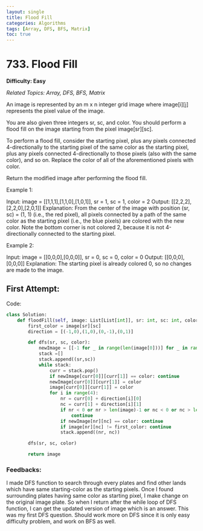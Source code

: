 ```yaml
---
layout: single
title: Flood Fill
categories: Algorithms
tags: [Array, DFS, BFS, Matrix]
toc: true
---
```


# 733. Flood Fill

**Difficulty: Easy**

*Related Topics: Array, DFS, BFS, Matrix*

An image is represented by an m x n integer grid image where image[i][j] represents the pixel value of the image.

You are also given three integers sr, sc, and color. You should perform a flood fill on the image starting from the pixel image[sr][sc].

To perform a flood fill, consider the starting pixel, plus any pixels connected 4-directionally to the starting pixel of the same color as the starting pixel, plus any pixels connected 4-directionally to those pixels (also with the same color), and so on. Replace the color of all of the aforementioned pixels with color.

Return the modified image after performing the flood fill. 

Example 1:

Input: image = [[1,1,1],[1,1,0],[1,0,1]], sr = 1, sc = 1, color = 2
Output: [[2,2,2],[2,2,0],[2,0,1]]
Explanation: From the center of the image with position (sr, sc) = (1, 1) (i.e., the red pixel), all pixels connected by a path of the same color as the starting pixel (i.e., the blue pixels) are colored with the new color.
Note the bottom corner is not colored 2, because it is not 4-directionally connected to the starting pixel.

Example 2:

Input: image = [[0,0,0],[0,0,0]], sr = 0, sc = 0, color = 0
Output: [[0,0,0],[0,0,0]]
Explanation: The starting pixel is already colored 0, so no changes are made to the image.

## First Attempt:

Code:
```python
class Solution:
    def floodFill(self, image: List[List[int]], sr: int, sc: int, color: int) -> List[List[int]]:
        first_color = image[sr][sc]
        direction = [(-1,0),(1,0),(0,-1),(0,1)]

        def dfs(sr, sc, color):
            newImage = [[-1 for _ in range(len(image[0]))] for _ in range(len(image))]
            stack =[]
            stack.append((sr,sc))
            while stack:
                curr = stack.pop()
                if newImage[curr[0]][curr[1]] == color: continue
                newImage[curr[0]][curr[1]] = color
                image[curr[0]][curr[1]] = color
                for i in range(4):
                    nr = curr[0] + direction[i][0]
                    nc = curr[1] + direction[i][1]
                    if nr < 0 or nr > len(image)-1 or nc < 0 or nc > len(image[0])-1 :
                        continue
                    if newImage[nr][nc] == color: continue
                    if image[nr][nc] != first_color: continue
                    stack.append((nr, nc))

        dfs(sr, sc, color)

        return image
```
### Feedbacks: 
I made DFS function to search through every plates and find other lands which have same starting-color as the starting pixels. Once I found
surrounding plates having same color as starting pixel, I make change on the original image plate. So when I return after the while loop of DFS function,
I can get the updated version of image which is an answer.
This was my first DFS question. Should work more on DFS since it is only easy difficulty problem, and work on BFS as well.